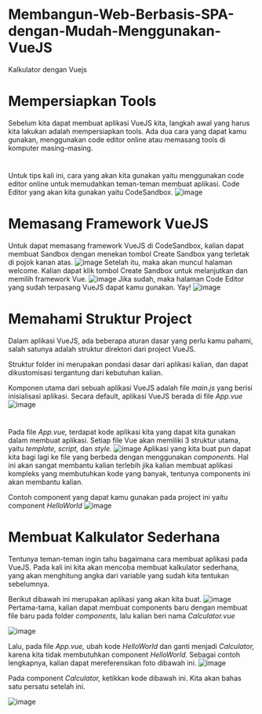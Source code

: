 # Membangun-Web-Berbasis-SPA-dengan-Mudah-Menggunakan-VueJS
Kalkulator dengan Vuejs
# Mempersiapkan Tools
Sebelum kita dapat membuat aplikasi VueJS kita, langkah awal yang harus kita lakukan adalah mempersiapkan tools. Ada dua cara yang dapat kamu gunakan, menggunakan code editor online atau memasang tools di komputer masing-masing.
#
Untuk tips kali ini, cara yang akan kita gunakan yaitu menggunakan code editor online untuk memudahkan teman-teman membuat aplikasi. Code Editor yang akan kita gunakan yaitu CodeSandbox.
![image](https://user-images.githubusercontent.com/92959023/152517673-fc25e124-f3f7-459b-a751-130b85ccde3a.png)
# Memasang Framework VueJS
Untuk dapat memasang framework VueJS di CodeSandbox, kalian dapat membuat Sandbox dengan menekan tombol Create Sandbox yang terletak di pojok kanan atas.
![image](https://user-images.githubusercontent.com/92959023/152518321-6c6a3294-3bee-4c1e-b052-0c3663892719.png)
Setelah itu, maka akan muncul halaman welcome. Kalian dapat klik tombol Create Sandbox untuk melanjutkan dan memilih framework Vue.
![image](https://user-images.githubusercontent.com/92959023/152528540-9a2ca2da-259b-4a0e-995c-8b3b162f6cf4.png)
Jika sudah, maka halaman Code Editor yang sudah terpasang VueJS dapat kamu gunakan. Yay!
![image](https://user-images.githubusercontent.com/92959023/152528602-14d470bc-755f-4b4e-8b8d-36db9dce691f.png)
# Memahami Struktur Project
Dalam aplikasi VueJS, ada beberapa aturan dasar yang perlu kamu pahami, salah satunya adalah struktur direktori dari project VueJS.

Struktur folder ini merupakan pondasi dasar dari aplikasi kalian, dan dapat dikustomisasi tergantung dari kebutuhan kalian.


Komponen utama dari sebuah aplikasi VueJS adalah file *main.js* yang berisi inisialisasi aplikasi. Secara default, aplikasi VueJS berada di file *App.vue*
![image](https://user-images.githubusercontent.com/92959023/152531791-d9a9d0d2-66af-42da-a930-43017f59ab0a.png)
#
Pada file *App.vue,* terdapat kode aplikasi kita yang dapat kita gunakan dalam membuat aplikasi. Setiap file Vue akan memiliki 3 struktur utama, yaitu *template, script,* dan *style.*
![image](https://user-images.githubusercontent.com/92959023/152542479-15c7fd35-6792-4d60-a38c-dd55b4700b6c.png)
Aplikasi yang kita buat pun dapat kita bagi lagi ke file yang berbeda dengan menggunakan *components.* Hal ini akan sangat membantu kalian terlebih jika kalian membuat aplikasi kompleks yang membutuhkan kode yang banyak, tentunya components ini akan membantu kalian.

Contoh component yang dapat kamu gunakan pada project ini yaitu component *HelloWorld*
![image](https://user-images.githubusercontent.com/92959023/152542988-efc7fff7-cb80-4088-81e4-beb81774e323.png)
# Membuat Kalkulator Sederhana
Tentunya teman-teman ingin tahu bagaimana cara membuat aplikasi pada VueJS. Pada kali ini kita akan mencoba membuat kalkulator sederhana, yang akan menghitung angka dari variable yang sudah kita tentukan sebelumnya.

Berikut dibawah ini merupakan aplikasi yang akan kita buat.
![image](https://user-images.githubusercontent.com/92959023/152543168-8ce19ffa-9e5b-4065-80ac-ddc6a9307392.png)
Pertama-tama, kalian dapat membuat components baru dengan membuat file baru pada folder *components,* lalu kalian beri nama *Calculator.vue*

![image](https://user-images.githubusercontent.com/92959023/152544452-c209abc5-68d8-4ab1-b88f-2bca222e305f.png)

Lalu, pada file *App.vue,* ubah kode *HelloWorld* dan ganti menjadi *Calculator,* karena kita tidak membutuhkan component *HelloWorld.* Sebagai contoh lengkapnya, kalian dapat mereferensikan foto dibawah ini.
![image](https://user-images.githubusercontent.com/92959023/152544700-36a3ef73-a3eb-4b74-b0c8-5ebd62965e76.png)

Pada component *Calculator,* ketikkan kode dibawah ini. Kita akan bahas satu persatu setelah ini.

![image](https://user-images.githubusercontent.com/92959023/152545518-70c690d4-5b11-4a7b-bd96-8d393274df07.png)
